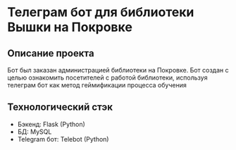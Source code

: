 # Телеграм бот для библиотеки Вышки на Покровке

## Описание проекта

Бот был заказан администрацией библиотеки на Покровке. Бот создан с целью ознакомить посетителей с работой библиотеки, используя телеграм бот как метод геймификации процесса обучения  

## Технологический стэк 
- Бэкенд: Flask (Python)
- БД: MySQL
- Telegram бот: Telebot (Python)